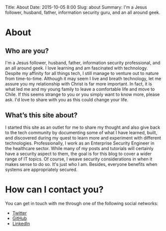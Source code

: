 Title: About
Date: 2015-10-05 8:00
Slug: about
Summary: I'm a Jesus follower, husband, father, information security guru, and an all around geek.

# About

## Who are you?
I'm a Jesus follower, husband, father, information security professional, and an all around geek. I love learning and am fascinated with technology. Despite my affinity for all things tech, I still manage to venture out to nature from time-to-time. Although it may seem I live and breath technology, let me assure you my relationship with Christ is far more important. In fact, it is what led me and my young family to leave a comfortable life and move to Chile. If this seems strange to you or you simply want to know more, please ask. I'd love to share with you as this could change your life.

## What’s this site about?
I started this site as an outlet for me to share my thought and also give back to the tech community by documenting some of what I have learned, built, and discovered during my quest to learn more and experiment with different technologies. Professionally, I work as an Enterprise Security Engineer in the healthcare sector. While many of my posts and tutorials will certainly have a security aspect to them, the goal is for this blog to cover a wider range of IT topics. Of course, I weave security considerations in when it makes sense to do so. It's just who I am. Besides, everyone benefits when systems are appropriately secured.

# How can I contact you?
You can get in touch with me through one of the following social networks:
- [Twitter](https://twitter.com/vancematthew)
- [GitHub](https://github.com/MatthewVance)
- [LinkedIn](https://www.linkedin.com/in/mattvance)
